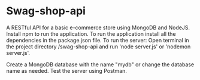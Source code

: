 # Swag-shop-api
A RESTful API for a basic e-commerce store using MongoDB and NodeJS.
Install npm to run the application.
To run the application install all the dependencies in the package.json file.
To run the server:
  Open terminal in the project directory /swag-shop-api and run 'node server.js' or 'nodemon server.js'.
  
Create a MongoDB database with the name "mydb" or change the database name as needed.
Test the server using Postman.
